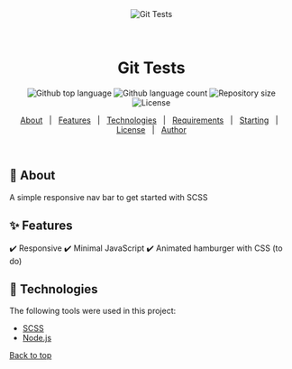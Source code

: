 <div align="center" id="top"> 
  <img src="./.github/app.gif" alt="Git Tests" />

&#xa0;

  <!-- <a href="https://gittests.netlify.app">Demo</a> -->
</div>

<h1 align="center">Git Tests</h1>

<p align="center">
  <img alt="Github top language" src="https://img.shields.io/github/languages/top/{{cbolson}}/git-tests?color=56BEB8">

  <img alt="Github language count" src="https://img.shields.io/github/languages/count/{{cbolson}}/git-tests?color=56BEB8">

  <img alt="Repository size" src="https://img.shields.io/github/repo-size/{{cbolson}}/git-tests?color=56BEB8">

  <img alt="License" src="https://img.shields.io/github/license/{{cbolson}}/git-tests?color=56BEB8">

  <!-- <img alt="Github issues" src="https://img.shields.io/github/issues/{{cbolson}}/git-tests?color=56BEB8" /> -->

  <!-- <img alt="Github forks" src="https://img.shields.io/github/forks/{{cbolson}}/git-tests?color=56BEB8" /> -->

  <!-- <img alt="Github stars" src="https://img.shields.io/github/stars/{{cbolson}}/git-tests?color=56BEB8" /> -->
</p>

<!-- Status -->

<!-- <h4 align="center">
	🚧  Git Tests 🚀 Under construction...  🚧
</h4>

<hr> -->

<p align="center">
  <a href="#dart-about">About</a> &#xa0; | &#xa0; 
  <a href="#sparkles-features">Features</a> &#xa0; | &#xa0;
  <a href="#rocket-technologies">Technologies</a> &#xa0; | &#xa0;
  <a href="#white_check_mark-requirements">Requirements</a> &#xa0; | &#xa0;
  <a href="#checkered_flag-starting">Starting</a> &#xa0; | &#xa0;
  <a href="#memo-license">License</a> &#xa0; | &#xa0;
  <a href="https://github.com/{{cbolson}}" target="_blank">Author</a>
</p>

<br>

## :dart: About

A simple responsive nav bar to get started with SCSS

## :sparkles: Features

:heavy_check_mark: Responsive
:heavy_check_mark: Minimal JavaScript
:heavy_check_mark: Animated hamburger with CSS (to do)

## :rocket: Technologies

The following tools were used in this project:

- [SCSS](https://sass-lang.com/)
- [Node.js](https://nodejs.org/en/)

<a href="#top">Back to top</a>
